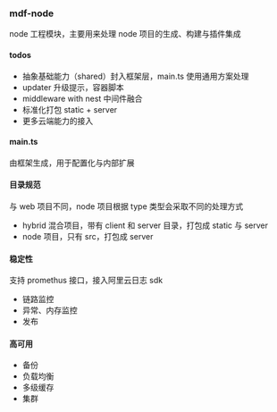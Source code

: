 ### mdf-node
node 工程模块，主要用来处理 node 项目的生成、构建与插件集成

#### todos
- 抽象基础能力（shared）封入框架层，main.ts 使用通用方案处理
- updater 升级提示，容器脚本
- middleware with nest 中间件融合
- 标准化打包 static + server
- 更多云端能力的接入

#### main.ts
由框架生成，用于配置化与内部扩展

#### 目录规范
与 web 项目不同，node 项目根据 type 类型会采取不同的处理方式
- hybrid 混合项目，带有 client 和 server 目录，打包成 static 与 server
- node 项目，只有 src，打包成 server

#### 稳定性
支持 promethus 接口，接入阿里云日志 sdk
- 链路监控
- 异常、内存监控
- 发布

#### 高可用
- 备份
- 负载均衡
- 多级缓存
- 集群

